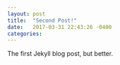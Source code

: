 ```yaml
---
layout: post
title:  "Second Post!"
date:   2017-03-31 22:43:26 -0400
categories:
---
```

The first Jekyll blog post, but better.

